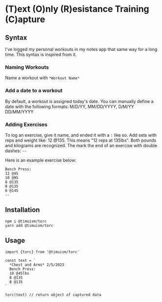 # (T)ext (O)nly (R)esistance Training (C)apture

## Syntax
I've logged my personal workouts in my notes app that same way for a long time. This syntax is inspired from it.

### Naming Workouts
Name a workout with `*Workout Name*`

### Add a date to a workout
By default, a workout is assigned today's date. You can manually define a date with the following formats:
M/D/YY, MM/DD/YYYY, D/M/YY DD/MM/YYYY

### Adding Exercises
To log an exercise, give it name, and ended it with a `:` like so.
Add sets with reps and weight like: 12 @135. This means "12 reps at 135lbs".
Both pounds and kilograms are recognized.
The mark the end of an exercise with double dashes: `--`

Here is an example exercise below:
```
Bench Press:
12 @45
10 @95
8 @135
8 @135
6 @145
--
```

## Installation
```
npm i @timuism/torc
yarn add @timuism/torc
```

## Usage
```
import {torc} from '@timuism/torc'

const text = `
  *Chest and Arms* 2/5/2023
  Bench Press:
  10 @45lbs
  8 @135
  8 @135
`

torc(text) // return object of captured data
```